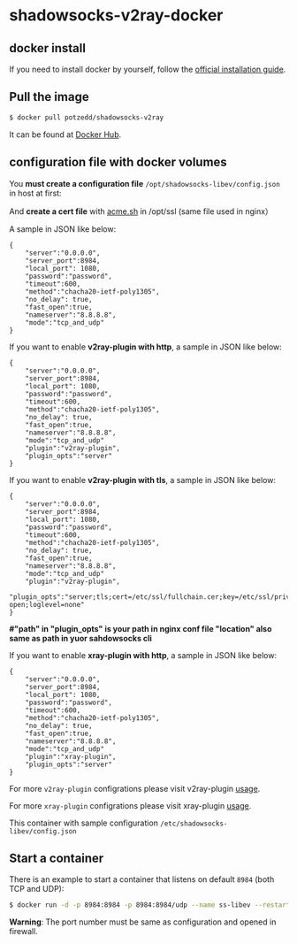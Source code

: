 # shadowsocks-v2ray-docker

## docker install

If you need to install docker by yourself, follow the [official installation guide][1].

## Pull the image

```bash
$ docker pull potzedd/shadowsocks-v2ray
```

It can be found at [Docker Hub][2].

## configuration file with docker volumes

You **must create a configuration file**  `/opt/shadowsocks-libev/config.json` in host at first:

And **create a cert file** with [acme.sh][3] in /opt/ssl (same file used in nginx）


A sample in JSON like below:

```
{
    "server":"0.0.0.0",
    "server_port":8984,
    "local_port": 1080,
    "password":"password",
    "timeout":600,
    "method":"chacha20-ietf-poly1305",
    "no_delay": true,
    "fast_open":true,
    "nameserver":"8.8.8.8",
    "mode":"tcp_and_udp"
}
```

If you want to enable **v2ray-plugin with http**, a sample in JSON like below:

```
{
    "server":"0.0.0.0",
    "server_port":8984,
    "local_port": 1080,
    "password":"password",
    "timeout":600,
    "method":"chacha20-ietf-poly1305",
    "no_delay": true,
    "fast_open":true,
    "nameserver":"8.8.8.8",
    "mode":"tcp_and_udp"
    "plugin":"v2ray-plugin",
    "plugin_opts":"server"
}
```

If you want to enable **v2ray-plugin with tls**, a sample in JSON like below:

```
{
    "server":"0.0.0.0",
    "server_port":8984,
    "local_port": 1080,
    "password":"password",
    "timeout":600,
    "method":"chacha20-ietf-poly1305",
    "no_delay": true,
    "fast_open":true,
    "nameserver":"8.8.8.8",
    "mode":"tcp_and_udp"
    "plugin":"v2ray-plugin",
    "plugin_opts":"server;tls;cert=/etc/ssl/fullchain.cer;key=/etc/ssl/private.key;path=/path;fast-open;loglevel=none"
}
```
**#"path" in "plugin_opts" is your path in nginx conf file "location" also same as path in yuor sahdowsocks cli**

If you want to enable **xray-plugin with http**, a sample in JSON like below:

```
{
    "server":"0.0.0.0",
    "server_port":8984,
    "local_port": 1080,
    "password":"password",
    "timeout":600,
    "method":"chacha20-ietf-poly1305",
    "no_delay": true,
    "fast_open":true,
    "nameserver":"8.8.8.8",
    "mode":"tcp_and_udp"
    "plugin":"xray-plugin",
    "plugin_opts":"server"
}
```

For more `v2ray-plugin` configrations please visit v2ray-plugin [usage][4].

For more `xray-plugin` configrations please visit xray-plugin [usage][5].

This container with sample configuration `/etc/shadowsocks-libev/config.json`

## Start a container
There is an example to start a container that listens on default `8984` (both TCP and UDP):

```bash
$ docker run -d -p 8984:8984 -p 8984:8984/udp --name ss-libev --restart=always -v /opt/shadowsocks-libev:/etc/shadowsocks-libev -v /opt/ssl:/etc/ssl potzedd/shadowsocks-v2ray
```

**Warning**: The port number must be same as configuration and opened in firewall.


[1]: https://docs.docker.com/install/
[2]: https://hub.docker.com/r/potzedd/shadowsocks-v2ray/
[3]: https://github.com/acmesh-official/acme.sh/wiki
[4]: https://github.com/shadowsocks/v2ray-plugin#usage
[5]: https://github.com/teddysun/xray-plugin#usage
